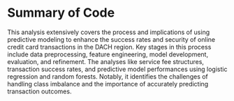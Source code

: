 # Summary of Code
This analysis extensively covers the process and implications of using predictive modeling to enhance the success rates and security of online credit card transactions in the DACH region. Key stages in this process include data preprocessing, feature engineering, model development, evaluation, and refinement. The analyses like service fee structures, transaction success rates, and predictive model performances using logistic regression and random forests. Notably, it identifies the challenges of handling class imbalance and the importance of accurately predicting transaction outcomes.
